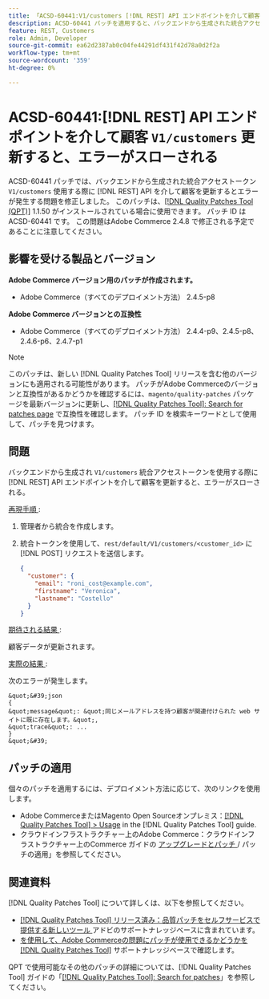 ```yaml
---
title: 「ACSD-60441:V1/customers [!DNL REST] API エンドポイントを介して顧客を更新すると、エラーがスローされる」
description: ACSD-60441 パッチを適用すると、バックエンドから生成された統合アクセストークンを使用する際に V1/customers [!DNL REST] API 経由でお客様をアップデートするとエラーがスローされるAdobe Commerceの問題を修正できます。
feature: REST, Customers
role: Admin, Developer
source-git-commit: ea62d2387ab0c04fe44291df431f42d78a0d2f2a
workflow-type: tm+mt
source-wordcount: '359'
ht-degree: 0%

---
```



# ACSD-60441:[!DNL REST] API エンドポイントを介して顧客 `V1/customers` 更新すると、エラーがスローされる

ACSD-60441 パッチでは、バックエンドから生成された統合アクセストークン `V1/customers` 使用する際に [!DNL REST] API を介して顧客を更新するとエラーが発生する問題を修正しました。 このパッチは、[[!DNL Quality Patches Tool (QPT)]](/help/announcements/adobe-commerce-announcements/magento-quality-patches-released-new-tool-to-self-serve-quality-patches.md) 1.1.50 がインストールされている場合に使用できます。 パッチ ID は ACSD-60441 です。 この問題はAdobe Commerce 2.4.8 で修正される予定であることに注意してください。

## 影響を受ける製品とバージョン

**Adobe Commerce バージョン用のパッチが作成されます。**

* Adobe Commerce（すべてのデプロイメント方法） 2.4.5-p8

**Adobe Commerce バージョンとの互換性**

* Adobe Commerce（すべてのデプロイメント方法） 2.4.4-p9、2.4.5-p8、2.4.6-p6、2.4.7-p1

>[!NOTE]
>
>このパッチは、新しい [!DNL Quality Patches Tool] リリースを含む他のバージョンにも適用される可能性があります。 パッチがAdobe Commerceのバージョンと互換性があるかどうかを確認するには、`magento/quality-patches` パッケージを最新バージョンに更新し、[[!DNL Quality Patches Tool]: Search for patches page](https://experienceleague.adobe.com/tools/commerce-quality-patches/index.html) で互換性を確認します。 パッチ ID を検索キーワードとして使用して、パッチを見つけます。

## 問題

バックエンドから生成され `V1/customers` 統合アクセストークンを使用する際に [!DNL REST] API エンドポイントを介して顧客を更新すると、エラーがスローされる。

<u> 再現手順 </u>:

1. 管理者から統合を作成します。
1. 統合トークンを使用して、`rest/default/V1/customers/<customer_id>` に [!DNL POST] リクエストを送信します。

   ```json
   {
     "customer": {
       "email": "roni_cost@example.com",
       "firstname": "Veronica",
       "lastname": "Costello"
     }
   }
   ```

<u> 期待される結果 </u>:

顧客データが更新されます。

<u> 実際の結果 </u>:

次のエラーが発生します。

    &quot;&#39;json
    {
    &quot;message&quot;: &quot;同じメールアドレスを持つ顧客が関連付けられた web サイトに既に存在します。&quot;,
    &quot;trace&quot;: ...
    }
    &quot;&#39;

## パッチの適用

個々のパッチを適用するには、デプロイメント方法に応じて、次のリンクを使用します。

* Adobe CommerceまたはMagento Open Sourceオンプレミス：[[!DNL Quality Patches Tool] > Usage](https://experienceleague.adobe.com/docs/commerce-operations/tools/quality-patches-tool/usage.html) in the [!DNL Quality Patches Tool] guide.
* クラウドインフラストラクチャー上のAdobe Commerce：クラウドインフラストラクチャー上のCommerce ガイドの [ アップグレードとパッチ ](https://experienceleague.adobe.com/docs/commerce-cloud-service/user-guide/develop/upgrade/apply-patches.html)/ パッチの適用」を参照してください。

## 関連資料

[!DNL Quality Patches Tool] について詳しくは、以下を参照してください。

* [[!DNL Quality Patches Tool]  リリース済み：品質パッチをセルフサービスで提供する新しいツール ](/help/announcements/adobe-commerce-announcements/magento-quality-patches-released-new-tool-to-self-serve-quality-patches.md) アドビのサポートナレッジベースに含まれています。
* [ を使用して、Adobe Commerceの問題にパッチが使用できるかどうかを  [!DNL Quality Patches Tool]](/help/support-tools/patches-available-in-qpt-tool/check-patch-for-magento-issue-with-magento-quality-patches.md) サポートナレッジベースで確認します。

QPT で使用可能なその他のパッチの詳細については、[!DNL Quality Patches Tool] ガイドの「[[!DNL Quality Patches Tool]: Search for patches](https://experienceleague.adobe.com/tools/commerce-quality-patches/index.html)」を参照してください。
